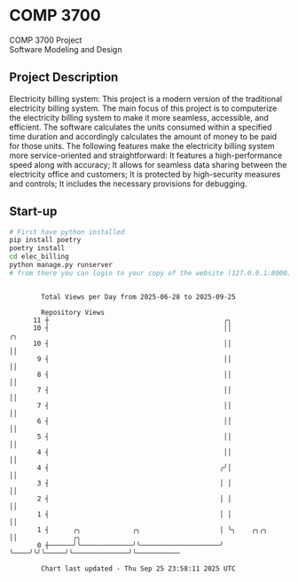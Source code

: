 # COMP 3700
COMP 3700 Project  
Software Modeling and Design
## Project Description
Electricity billing system: This project is a modern version of the traditional electricity billing system. The main focus of this project is to computerize the electricity billing system to make it more seamless, accessible, and efficient. The software calculates the units consumed within a specified time duration and accordingly calculates the amount of money to be paid for those units. The following features make the electricity billing system more service-oriented and straightforward: It features a high-performance speed along with accuracy; It allows for seamless data sharing between the electricity office and customers; It is protected by high-security measures and controls; It includes the necessary provisions for debugging.

## Start-up
```bash
# First have python installed
pip install poetry
poetry install
cd elec_billing
python manage.py runserver
# from there you can login to your copy of the website (127.0.0.1:8000), default creds are admin/admin
```

```

        Total Views per Day from 2025-06-28 to 2025-09-25

        Repository Views
      11 ┼                                            ╭╮
      10 ┤                                            ││              ╭╮
      10 ┤                                            ││              ││
       9 ┤                                            ││              ││
       8 ┤                                            ││              ││
       7 ┤                                            ││              ││
       7 ┤                                            ││              ││
       6 ┤                                            ││              ││
       5 ┤                                            ││              ││
       4 ┤                                            ││              ││
       4 ┤                                           ╭╯│              ││
       3 ┤                                           │ │              ││
       2 ┤                                           │ │              ││
       1 ┤                                           │ │              ││
       1 ┤      ╭╮             ╭╮                    │ ╰╮    ╭╮╭╮     ││              ╭╮
       0 ┼──────╯╰─────────────╯╰────────────────────╯  ╰────╯╰╯╰─────╯╰──────────────╯╰───────────

        Chart last updated - Thu Sep 25 23:58:11 2025 UTC
        
```
